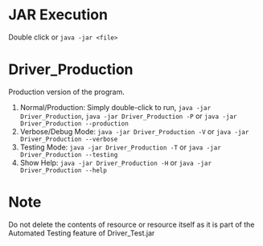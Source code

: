 # JAR Execution
Double click or `java -jar <file>`

# Driver_Production
Production version of the program.
1. Normal/Production: Simply double-click to run, `java -jar Driver_Production`, `java -jar Driver_Production -P` or `java -jar Driver_Production --production`
2. Verbose/Debug Mode: `java -jar Driver_Production -V` or `java -jar Driver_Production --verbose`
3. Testing Mode: `java -jar Driver_Production -T` or `java -jar Driver_Production --testing`
4. Show Help: `java -jar Driver_Production -H` or `java -jar Driver_Production --help`


# Note
Do not delete the contents of resource or resource itself as it is part of the Automated Testing feature of Driver_Test.jar